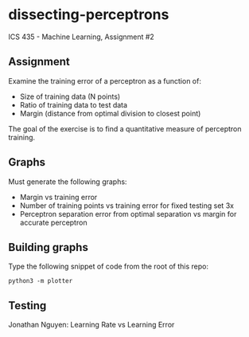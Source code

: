 # dissecting-perceptrons
ICS 435 - Machine Learning, Assignment #2

## Assignment

Examine the training error of a perceptron as a function of:

* Size of training data (N points)
* Ratio of training data to test data
* Margin (distance from optimal division to closest point)

The goal of the exercise is to find a quantitative measure of perceptron training. 


## Graphs

Must generate the following graphs:

* Margin vs training error
* Number of training points vs training error for fixed testing set 3x
* Perceptron separation error from optimal separation vs margin for accurate perceptron


## Building graphs

Type the following snippet of code from the root of this repo:

```
python3 -m plotter
```
## Testing

Jonathan Nguyen: Learning Rate vs Learning Error
